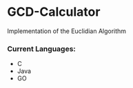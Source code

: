 # GCD-Calculator
Implementation of the Euclidian Algorithm

### Current Languages:  
  * C
  * Java
  * GO
